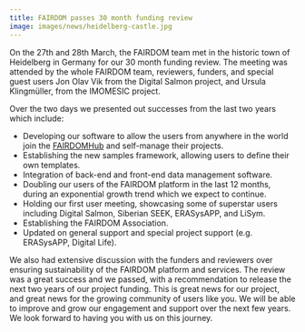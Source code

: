 ```yaml
---
title: FAIRDOM passes 30 month funding review
image: images/news/heidelberg-castle.jpg
---
```



On the 27th and 28th March, the FAIRDOM team met in the historic town of Heidelberg in Germany for our 30 month funding review.  The meeting was attended by the whole FAIRDOM team, reviewers, funders, and special guest users Jon Olav Vik from the Digital Salmon project, and Ursula Klingmüller, from the IMOMESIC project.

Over the two days we presented out successes from the last two years which include:

* Developing our software to allow the users from anywhere in the world join the [FAIRDOMHub](https://fairdomhub.org) and self-manage their projects.
* Establishing the new samples framework, allowing users to define their own templates.
* Integration of back-end and front-end data management software.
* Doubling our users of the FAIRDOM platform in the last 12 months, during an exponential growth trend which we expect to continue.
* Holding our first user meeting, showcasing some of superstar users including Digital Salmon, Siberian SEEK, ERASysAPP, and LiSym.
* Establishing the FAIRDOM Association.
* Updated on general support and special project support (e.g. ERASysAPP, Digital Life).

We also had extensive discussion with the funders and reviewers over ensuring sustainability of the FAIRDOM platform and services. The review was a great success and we passed, with a recommendation to release the next two years of our project funding. This is great news for our project, and great news for the growing community of users like you. We will be able to improve and grow our engagement and support over the next few years. We look forward to having you with us on this journey.